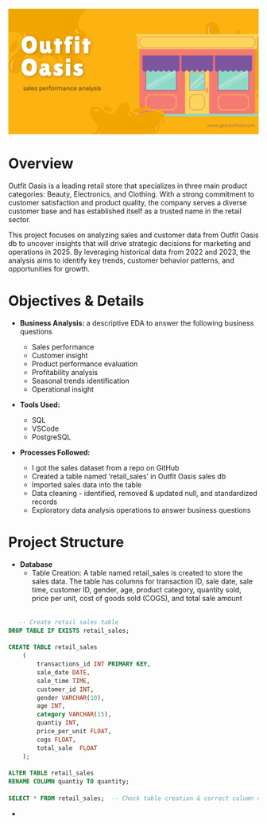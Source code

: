 ![Outfit Oasis Banner](outfit%20oasis%20banner%20%282%29.png)

# Overview

Outfit Oasis is a leading retail store that specializes in three main product categories: Beauty, Electronics, and Clothing. With a strong commitment to customer satisfaction and product quality, the company serves a diverse customer base and has established itself as a trusted name in the retail sector.

This project focuses on analyzing sales and customer data from Outfit Oasis db to uncover insights that will drive strategic decisions for marketing and operations in 2025\. By leveraging historical data from 2022 and 2023, the analysis aims to identify key trends, customer behavior patterns, and opportunities for growth.

# Objectives & Details

* **Business Analysis:** a descriptive EDA to answer the following business questions   
  * Sales performance  
  * Customer insight  
  * Product performance evaluation  
  * Profitability analysis  
  * Seasonal trends identification  
  * Operational insight  
      
* **Tools Used:**  
  * SQL  
  * VSCode  
  * PostgreSQL
     
* **Processes Followed:**  
  * I got the sales dataset from a repo on GitHub  
  * Created a table named ‘retail\_sales’ in Outfit Oasis sales db  
  * Imported sales data into the table  
  * Data cleaning \- identified, removed & updated null, and standardized records  
  * Exploratory data analysis operations to answer business questions

# Project Structure 

* **Database**  
  * Table Creation: A table named retail_sales is created to store the sales data. The table has columns for transaction ID, sale date, sale time, customer ID, gender, age, product category, quantity sold, price per unit, cost of goods sold (COGS), and total sale amount

```sql

   -- Create retail sales table
DROP TABLE IF EXISTS retail_sales;

CREATE TABLE retail_sales
    (
        transactions_id	INT PRIMARY KEY,
        sale_date DATE,
        sale_time TIME,
        customer_id	INT,
        gender VARCHAR(10),
        age INT,
        category VARCHAR(15),
        quantiy	INT,
        price_per_unit FLOAT,
        cogs FLOAT,
        total_sale	FLOAT	
    );

ALTER TABLE retail_sales 
RENAME COLUMN quantiy TO quantity;

SELECT * FROM retail_sales;  -- Check table creation & correct column names

```
  * 

